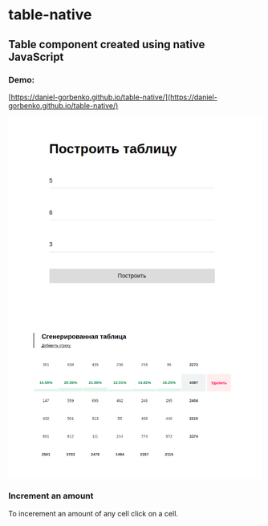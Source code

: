 # table-native
## Table component created using native JavaScript

### Demo:
[https://daniel-gorbenko.github.io/table-native/](https://daniel-gorbenko.github.io/table-native/)

![Create table](https://raw.githubusercontent.com/daniel-gorbenko/table-native/master/img/create-table.png)
![Created table](https://raw.githubusercontent.com/daniel-gorbenko/table-native/master/img/created-table.png)

### Increment an amount
To incerement an amount of any cell click on a cell.
